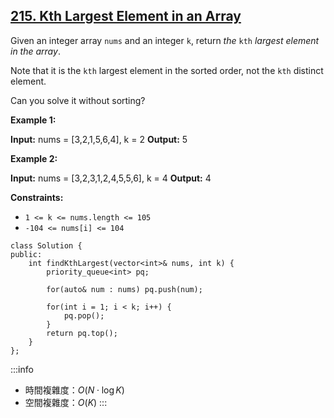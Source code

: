 ## [215\. Kth Largest Element in an Array](https://leetcode.com/problems/kth-largest-element-in-an-array/)

Given an integer array `nums` and an integer `k`, return _the_ `kth` _largest element in the array_.

Note that it is the `kth` largest element in the sorted order, not the `kth` distinct element.

Can you solve it without sorting?

**Example 1:**

**Input:** nums = \[3,2,1,5,6,4\], k = 2
**Output:** 5

**Example 2:**

**Input:** nums = \[3,2,3,1,2,4,5,5,6\], k = 4
**Output:** 4

**Constraints:**

-   `1 <= k <= nums.length <= 105`
-   `-104 <= nums[i] <= 104`

```cpp=
class Solution {
public:
    int findKthLargest(vector<int>& nums, int k) {
        priority_queue<int> pq;

        for(auto& num : nums) pq.push(num);

        for(int i = 1; i < k; i++) {
            pq.pop();
        }
        return pq.top();
    }
};
```

:::info
- 時間複雜度：$O(N \cdot \log K)$
- 空間複雜度：$O(K)$
:::
